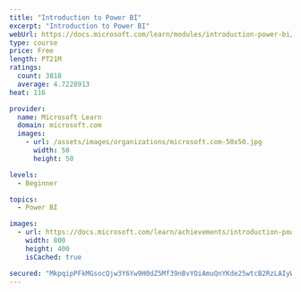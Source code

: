```yaml
---
title: "Introduction to Power BI"
excerpt: "Introduction to Power BI"
webUrl: https://docs.microsoft.com/learn/modules/introduction-power-bi/
type: course
price: Free
length: PT21M
ratings:
  count: 3818
  average: 4.7228913
heat: 116

provider:
  name: Microsoft Learn
  domain: microsoft.com
  images:
    - url: /assets/images/organizations/microsoft.com-50x50.jpg
      width: 50
      height: 50

levels:
  - Beginner

topics:
  - Power BI

images:
  - url: https://docs.microsoft.com/learn/achievements/introduction-power-bi-social.png
    width: 800
    height: 400
    isCached: true

secured: "MkpqipPFkMGsocQjw3Y6Yw9H0dZ5Mf39nBvYOiAmuQnYKde25wtcB2RzLAIyWxsM8DbMxHTeuKYjl6bZKYtuPww1d90ZrSR1ejRKlWL1doTc96NVmFIWycs2z6tRiL+ivpSh84xWeGMmEx4kiebWyYEI/r1o7lTB1lHiGVfyMZuHb8S/HyiCXwXaX1ItMekpin0/oBoDJa0ryhVWN+0tBftvDE0I5y/iO/VWldlLEXWWf/Dl2gYRFH6BNInXXBOsZDzfHZRf2LC+KLqg7fcakzP4ARxOyE80gGfjOuqqVT6Hk1p3W1y5UsYMNPjFId49Y9vp1+7gVwzW4bQPZhbAWexq/Vd8to7j3kiAJrfsgv7r63FAr34vlGa1PGqjIrkdxpl/KSuZ+Rjr7wmzOZr3P6QMpTZdgk1SOEDWdYIhXX4=;X2FyDDkkXbndWtg7dsBn8w=="
---
```


